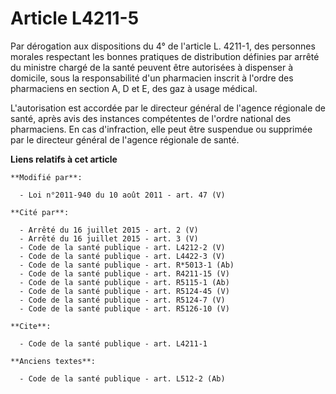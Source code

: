 # Article L4211-5

Par dérogation aux dispositions du 4° de l'article L. 4211-1, des personnes morales respectant les bonnes pratiques de
distribution définies par arrêté du ministre chargé de la santé peuvent être autorisées à dispenser à domicile, sous la
responsabilité d'un pharmacien inscrit à l'ordre des pharmaciens en section A, D et E, des gaz à usage médical. 

L'autorisation est accordée par le directeur général de l'agence régionale de santé, après avis des instances compétentes de
l'ordre national des pharmaciens. En cas d'infraction, elle peut être suspendue ou supprimée par le directeur général de
l'agence régionale de santé.

**Liens relatifs à cet article**

	**Modifié par**:

	  - Loi n°2011-940 du 10 août 2011 - art. 47 (V)

	**Cité par**:

	  - Arrêté du 16 juillet 2015 - art. 2 (V)
	  - Arrêté du 16 juillet 2015 - art. 3 (V)
	  - Code de la santé publique - art. L4212-2 (V)
	  - Code de la santé publique - art. L4422-3 (V)
	  - Code de la santé publique - art. R*5013-1 (Ab)
	  - Code de la santé publique - art. R4211-15 (V)
	  - Code de la santé publique - art. R5115-1 (Ab)
	  - Code de la santé publique - art. R5124-45 (V)
	  - Code de la santé publique - art. R5124-7 (V)
	  - Code de la santé publique - art. R5126-10 (V)

	**Cite**:

	  - Code de la santé publique - art. L4211-1

	**Anciens textes**:

	  - Code de la santé publique - art. L512-2 (Ab)
